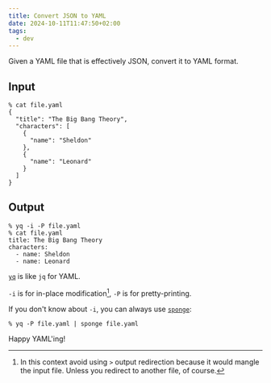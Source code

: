 ```yaml
---
title: Convert JSON to YAML
date: 2024-10-11T11:47:50+02:00
tags:
  - dev
---
```


Given a YAML file that is effectively JSON, convert it to YAML format.


## Input

```shell
% cat file.yaml
{
  "title": "The Big Bang Theory",
  "characters": [
    {
      "name": "Sheldon"
    },
    {
      "name": "Leonard"
    }
  ]
}
```

## Output

```shell
% yq -i -P file.yaml
% cat file.yaml
title: The Big Bang Theory
characters:
  - name: Sheldon
  - name: Leonard
```

[`yq`](https://github.com/mikefarah/yq) is like `jq` for YAML.

`-i` is for in-place modification[^1], `-P` is for pretty-printing.

If you don't know about `-i`, you can always use [`sponge`](https://joeyh.name/code/moreutils/):

```shell
% yq -P file.yaml | sponge file.yaml
```

Happy YAML'ing!

[^1]: In this context avoid using `>` output redirection because it would mangle the input file. Unless you redirect to another file, of course.